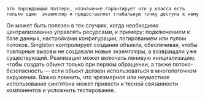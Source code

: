     это порождающий паттерн, назначение гарантирует что у класса есть только один  экземпляр и предоставляет глабальную точку доступа к нему         
Он может быть полезен в тех случаях, когда необходимо централизованно управлять ресурсами, к примеру: подключением к базе данных, настройками конфигурации, логированием или пулом потоков.
Singleton контролирует создание объекта, обеспечивая, чтобы повторные вызовы не создавали новые экземпляры, а возвращали уже существующий.
Реализация может включать ленивую инициализацию, чтобы создать объект только при первом обращении, а также потоко-безопасность — если объект должен использоваться в многопоточном окружении.
Важно помнить, что чрезмерное или неуместное использование синглтона может привести к тесной связанности компонентов и усложнить тестирование.